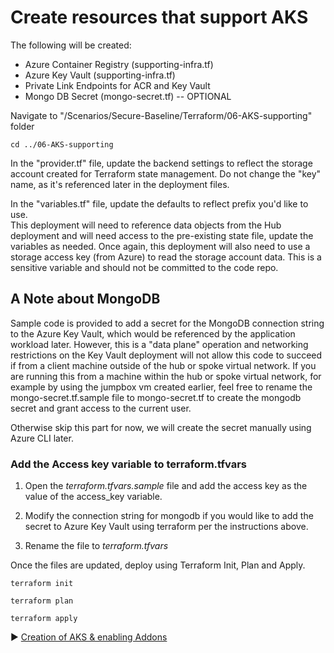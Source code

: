 # Create resources that support AKS

The following will be created:
* Azure Container Registry (supporting-infra.tf)
* Azure Key Vault (supporting-infra.tf)
* Private Link Endpoints for ACR and Key Vault
* Mongo DB Secret (mongo-secret.tf) -- OPTIONAL

Navigate to "/Scenarios/Secure-Baseline/Terraform/06-AKS-supporting" folder
```
cd ../06-AKS-supporting
```

In the "provider.tf" file, update the backend settings to reflect the storage account created for Terraform state management.  Do not change the "key" name, as it's referenced later in the deployment files. 

In the "variables.tf" file, update the defaults to reflect prefix you'd like to use.  
This deployment will need to reference data objects from the Hub deployment and will need access to the pre-existing state file, update the variables as needed.  Once again, this deployment will also need to use a storage access key (from Azure) to read the storage account data.  This is a sensitive variable and should not be committed to the code repo. 

## A Note about MongoDB

Sample code is provided to add a secret for the MongoDB connection string to the Azure Key Vault, which would be referenced by the application workload later. However, this is a "data plane" operation and networking restrictions on the Key Vault deployment will not allow this code to succeed if from a client machine outside of the hub or spoke virtual network. If you are running this from a machine within the hub or spoke virtual network, for example by using the jumpbox vm created earlier, feel free to rename the mongo-secret.tf.sample file to mongo-secret.tf to create the mongodb secret and grant access to the current user.

Otherwise skip this part for now, we will create the secret manually using Azure CLI later.

### Add the Access key variable to terraform.tfvars

1. Open the *terraform.tfvars.sample* file and add the access key as the value of the access_key variable.

2. Modify the connection string for mongodb if you would like to add the secret to Azure Key Vault using terraform per the instructions above.
3. Rename the file to *terraform.tfvars*

Once the files are updated, deploy using Terraform Init, Plan and Apply. 

```
terraform init
```

```
terraform plan
```

```
terraform apply
```


:arrow_forward: [Creation of AKS & enabling Addons](./07-aks-cluster.md)